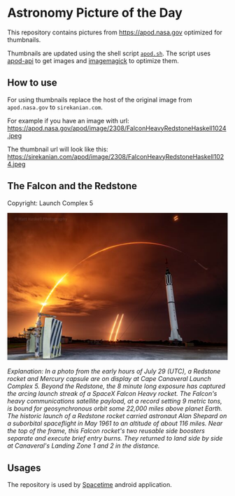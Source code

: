 # Astronomy Picture of the Day

This repository contains pictures from https://apod.nasa.gov optimized for thumbnails.

Thumbnails are updated using the shell script [`apod.sh`](apod.sh). The script
uses [apod-api](https://github.com/nasa/apod-api) to get images and [imagemagick](https://imagemagick.org) to
optimize them.

## How to use

For using thumbnails replace the host of the original image from `apod.nasa.gov` to `sirekanian.com`.

For example if you have an image with url:<br>
https://apod.nasa.gov/apod/image/2308/FalconHeavyRedstoneHaskell1024.jpeg

The thumbnail url will look like this:<br>
https://sirekanian.com/apod/image/2308/FalconHeavyRedstoneHaskell1024.jpeg

## The Falcon and the Redstone

Copyright: Launch Complex 5

[![the picture of the day][1]][2]

_Explanation: In a photo from the early hours of July 29 (UTC), a Redstone rocket and Mercury capsule are on display at Cape Canaveral Launch Complex 5. Beyond the Redstone, the 8 minute long exposure has captured the arcing launch streak of a SpaceX Falcon Heavy rocket. The Falcon's heavy communications satellite payload, at a record setting 9 metric tons, is bound for geosynchronous orbit some 22,000 miles above planet Earth. The historic launch of a Redstone rocket carried astronaut Alan Shepard on a suborbital spaceflight in May 1961 to an altitude of about 116 miles. Near the top of the frame, this Falcon rocket's two reusable side boosters separate and execute brief entry burns. They returned to land side by side at Canaveral's Landing Zone 1 and 2 in the distance._

## Usages

The repository is used by [Spacetime][3] android application.

[1]: image/2308/FalconHeavyRedstoneHaskell1024.jpeg

[2]: https://apod.nasa.gov/apod/image/2308/FalconHeavyRedstoneHaskell1024.jpeg

[3]: https://github.com/sirekanian/spacetime
